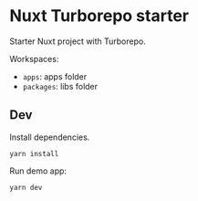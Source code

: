 # Nuxt Turborepo starter

Starter Nuxt project with Turborepo.

Workspaces:

- `apps`: apps folder
- `packages`: libs folder

## Dev

Install dependencies.

`yarn install`

Run demo app:

`yarn dev`
